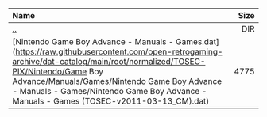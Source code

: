 |Name|Size|
|:---|---:|
|[..](../index.html)|DIR|
|[Nintendo Game Boy Advance - Manuals - Games.dat](https://raw.githubusercontent.com/open-retrogaming-archive/dat-catalog/main/root/normalized/TOSEC-PIX/Nintendo/Game Boy Advance/Manuals/Games/Nintendo Game Boy Advance - Manuals - Games/Nintendo Game Boy Advance - Manuals - Games (TOSEC-v2011-03-13_CM).dat)|4775|
